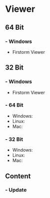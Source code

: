 # Viewer

## 64 Bit

### - Windows
* Firstorm Viewer

## 32 Bit

### - Windows
* Firstorm Viewer

### - 64 Bit
* Windows:
* Linux:
* Mac:

### - 32 Bit
* Windows:
* Linux:
* Mac:
















    
## Content

### - Update
